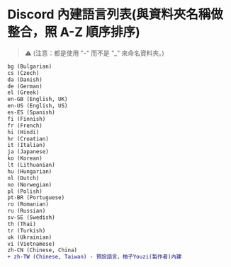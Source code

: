 # Discord 內建語言列表(與資料夾名稱做整合，照 A-Z 順序排序)

> ⚠ (注意：都是使用 "-" 而不是 "\_" 來命名資料夾。)

```diff
bg (Bulgarian)
cs (Czech)
da (Danish)
de (German)
el (Greek)
en-GB (English, UK)
en-US (English, US)
es-ES (Spanish)
fi (Finnish)
fr (French)
hi (Hindi)
hr (Croatian)
it (Italian)
ja (Japanese)
ko (Korean)
lt (Lithuanian)
hu (Hungarian)
nl (Dutch)
no (Norwegian)
pl (Polish)
pt-BR (Portuguese)
ro (Romanian)
ru (Russian)
sv-SE (Swedish)
th (Thai)
tr (Turkish)
uk (Ukrainian)
vi (Vietnamese)
zh-CN (Chinese, China)
+ zh-TW (Chinese, Taiwan) - 預設語言，柚子Youzi(製作者)內建
```
